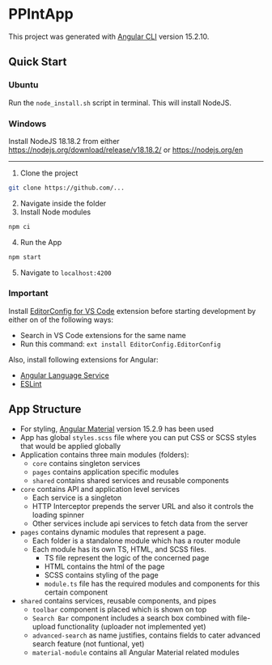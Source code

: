 # PPIntApp

This project was generated with [Angular CLI](https://github.com/angular/angular-cli) version 15.2.10.

## Quick Start
### Ubuntu
Run the `node_install.sh` script in terminal. This will install NodeJS.

### Windows
Install NodeJS 18.18.2 from either https://nodejs.org/download/release/v18.18.2/ or https://nodejs.org/en

---
1. Clone the project
```bash
git clone https://github.com/...
```
2. Navigate inside the folder
3. Install Node modules
```bash
npm ci
```
4. Run the App
```bash
npm start
```
5. Navigate to `localhost:4200`

### Important
Install [EditorConfig for VS Code](https://marketplace.visualstudio.com/items?itemName=EditorConfig.EditorConfig) extension before starting development by either on of the following ways:
- Search in VS Code extensions for the same name
- Run this command: `ext install EditorConfig.EditorConfig`

Also, install following extensions for Angular:
- [Angular Language Service](https://marketplace.visualstudio.com/items?itemName=Angular.ng-template)
- [ESLint](https://marketplace.visualstudio.com/items?itemName=dbaeumer.vscode-eslint)

## App Structure
- For styling, [Angular Material](https://v15.material.angular.io/) version 15.2.9 has been used
- App has global `styles.scss` file where you can put CSS or SCSS styles that would be applied globally
- Application contains three main modules (folders):
  - `core` contains singleton services
  - `pages` contains application specific modules
  - `shared` contains shared services and reusable components
- `core` contains API and application level services
  - Each service is a singleton
  - HTTP Interceptor prepends the server URL and also it controls the loading spinner
  - Other services include api services to fetch data from the server
- `pages` contains dynamic modules that represent a page.
  - Each folder is a standalone module which has a router module
  - Each module has its own TS, HTML, and SCSS files.
    - TS file represent the logic of the concerned page
    - HTML contains the html of the page
    - SCSS contains styling of the page
    - `module.ts` file has the required modules and components for this certain component
- `shared` contains services, reusable components, and pipes
  - `toolbar` component is placed which is shown on top
  - `Search Bar` component includes a search box combined with file-upload functionality (uploader not implemented yet)
  - `advanced-search` as name justifies, contains fields to cater advanced search feature (not funtional, yet)
  - `material-module` contains all Angular Material related modules
